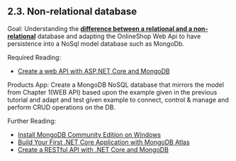 ## 2.3. Non-relational database
Goal: Understanding the __[difference between a relational and a non-relational](https://www.integrate.io/blog/the-sql-vs-nosql-difference/)__ database and adapting the OnlineShop Web Api to have persistence into a NoSql model database such as MongoDb.

Required Reading:
* [Create a web API with ASP.NET Core and MongoDB](https://docs.microsoft.com/en-us/aspnet/core/tutorials/first-mongo-app?view=aspnetcore-6.0&tabs=visual-studio)

Products App: 
Create a MongoDB NoSQL database that mirrors the model from Chapter 1(WEB API) based upon the example given in the previous tutorial and adapt and test given example to connect, control & manage and perform CRUD operations on the DB.

Further Reading:
* [Install MongoDB Community Edition on Windows](https://www.mongodb.com/docs/manual/tutorial/install-mongodb-on-windows/)
* [Build Your First .NET Core Application with MongoDB Atlas](https://www.mongodb.com/developer/languages/csharp/build-first-dotnet-core-application-mongodb-atlas/)
* [Create a RESTful API with .NET Core and MongoDB](https://www.mongodb.com/developer/how-to/create-restful-api-dotnet-core-mongodb/)